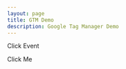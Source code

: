 ```yaml
---
layout: page
title: GTM Demo
description: Google Tag Manager Demo
---
```


Click Event 

<a class="btn btn-click-event"> Click Me </a>

